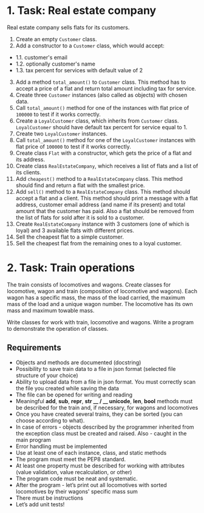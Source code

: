 # 1. Task: Real estate company
Real estate company sells flats for its customers.
1. Create an empty `Customer` class.
2. Add a constructor to a `Customer` class, which would accept:
- 1.1. customer's email
- 1.2. optionally customer's name
- 1.3. tax percent for services with default value of 2
3. Add a method `total_amount()` to `Customer` class. This method has to accept a price of a flat and return total amount including tax for service.
4. Create three `Customer` instances (also called as objects) with chosen data.
5. Call `total_amount()` method for one of the instances with flat price of `100000` to test if it works correctly.
6. Create a `LoyalCustomer` class, which inherits from `Customer` class. `LoyalCustomer` should have default tax percent for service equal to 1.
7. Create two `LoyalCustomer` instances.
8. Call `total_amount()` method for one of the `LoyalCustomer` instances with flat price of `100000` to test if it works correctly.
9. Create class `Flat` with a constructor, which gets the price of a flat and its address.
10. Create class `RealEstateCompany`, which receives a list of flats and a list of its clients.
11. Add `cheapest()` method to a `RealEstateCompany` class. This method should find and return a flat with the smallest price.
12. Add `sell()` method to a `RealEstateCompany` class. This method should accept a flat and a client. This method should print a 
message with a flat address, customer email address (and name if its present) and total amount that the customer has paid.
Also a flat should be removed from the list of flats for sold after it is sold to a customer.
11. Create `RealEstateCompany` instance with 3 customers (one of which is loyal) and 3 available flats with different prices.
12. Sell the cheapest flat to a simple customer.
13. Sell the cheapest flat from the remaining ones to a loyal customer.


# 2. Task: Train operations
The train consists of locomotives and wagons. Create classes for locomotive, wagon and train (composition of locomotive and wagons).
Each wagon has a specific mass, the mass of the load carried, the maximum mass of the load and a unique wagon number. The locomotive has its own mass and maximum towable mass.

Write classes for work with train, locomotive and wagons. Write a program to demonstrate the operation of classes.

## Requirements
- Objects and methods are documented (docstring)
- Possibility to save train data to a file in json format (selected file structure of your choice)
- Ability to upload data from a file in json format. You must correctly scan the file you created while saving the data
- The file can be opened for writing and reading
- Meaningful __add__, __sub__, __repr__, __str __ / __ unicode__, __len__, __bool__ methods must be described for the train and, if necessary, for wagons and locomotives
- Once you have created several trains, they can be sorted (you can choose according to what).
- In case of errors - objects described by the programmer inherited from the exception class must be created and raised. Also - caught in the main program
- Error handling must be implemented
- Use at least one of each instance, class, and static methods
- The program must meet the PEP8 standard.
- At least one property must be described for working with attributes (value validation, value recalculation, or other)
- The program code must be neat and systematic.
- After the program - let’s print out all locomotives with sorted locomotives by their wagons' specific mass sum
- There must be instructions
- Let’s add unit tests!

